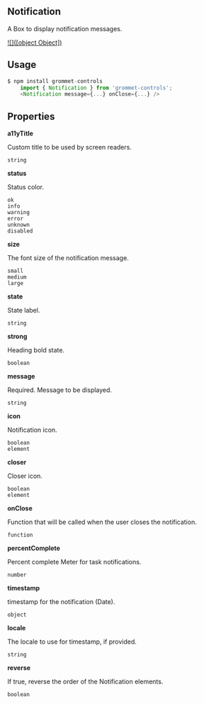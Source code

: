 ## Notification
A Box to display notification messages.

[![]([object Object])](https://github.com/atanasster/grommet-nextjs)
## Usage

```javascript
$ npm install grommet-controls 
    import { Notification } from 'grommet-controls';
    <Notification message={...} onClose={...} />
```

## Properties

**a11yTitle**

Custom title to be used by screen readers.

```
string
```

**status**

Status color.

```
ok
info
warning
error
unknown
disabled
```

**size**

The font size of the notification message.

```
small
medium
large
```

**state**

State label.

```
string
```

**strong**

Heading bold state.

```
boolean
```

**message**

Required. Message to be displayed.

```
string
```

**icon**

Notification icon.

```
boolean
element
```

**closer**

Closer icon.

```
boolean
element
```

**onClose**

Function that will be called when the user closes the notification.

```
function
```

**percentComplete**

Percent complete Meter for task notifications.

```
number
```

**timestamp**

timestamp for the notification (Date).

```
object
```

**locale**

The locale to use for timestamp, if provided.

```
string
```

**reverse**

If true, reverse the order of the Notification elements.

```
boolean
```
  